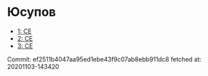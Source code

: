 # Юсупов
- [1: CE](1.md)
- [2: CE](2.md)
- [3: CE](3.md)

Commit: ef2511b4047aa95ed1ebe43f9c07ab8ebb911dc8
 fetched at: 20201103-143420
